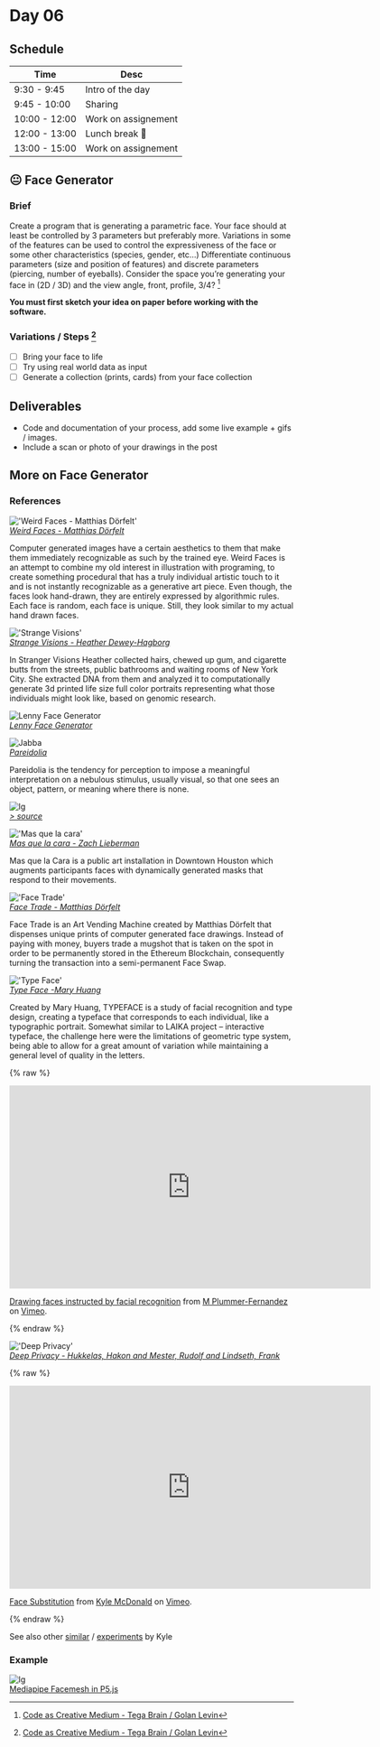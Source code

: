 # Day 06


## Schedule

|Time               |Desc                                      |
|---                |---                                       |
|9:30 - 9:45        | Intro of the day                         |
|9:45 - 10:00       | Sharing                                  |
|10:00 - 12:00      | Work on assignement                      |
|12:00 - 13:00      | Lunch break :green_apple:                      |
|13:00 - 15:00      | Work on assignement                      |


## :neutral_face: Face Generator

### Brief

Create a program that is generating a parametric face. Your face should at least be controlled by 3 parameters but preferably more. Variations in some of the features can be used to control the expressiveness of the face or some other characteristics (species, gender, etc…) Differentiate continuous parameters (size and position of features) and discrete parameters (piercing, number of eyeballs). Consider the space you’re generating your face in (2D / 3D) and the view angle, front, profile, 3/4?  [^note-id1]

__You must first sketch your idea on paper before working with the software.__ 

### Variations / Steps [^note-id1]

- [ ] Bring your face to life
- [ ] Try using real world data as input
- [ ] Generate a collection (prints, cards) from your face collection

## Deliverables

* Code and documentation of your process, add some live example + gifs / images.
* Include a scan or photo of your drawings in the post


## More on Face Generator

### References

!['Weird Faces - Matthias Dörfelt'](images/weird_faces.jpg)  
[_Weird Faces - Matthias Dörfelt_](https://www.creativeapplications.net/featured/weird-faces-study-by-matthias-dorfelt-using-paperjs/)

Computer generated images have a certain aesthetics to them that make them immediately recognizable as such by the trained eye. Weird Faces is an attempt to combine my old interest in illustration with programing, to create something procedural that has a truly individual artistic touch to it and is not instantly recognizable as a generative art piece. Even though, the faces look hand-drawn, they are entirely expressed by algorithmic rules. Each face is random, each face is unique. Still, they look similar to my actual hand drawn faces.

!['Strange Visions'](images/stranger_visions.jpg)  
[_Strange Visions - Heather Dewey-Hagborg_](https://deweyhagborg.com/projects/stranger-visions)

In Stranger Visions Heather collected hairs, chewed up gum, and cigarette butts from the streets, public bathrooms and waiting rooms of New York City. She extracted DNA from them and analyzed it to computationally generate 3d printed life size full color portraits representing what those individuals might look like, based on genomic research. 

![Lenny Face Generator](images/lenny.jpg)  
[_Lenny Face Generator_](https://lenny-face-generator.textsmilies.com/)


![Jabba](images/jabba.jpg)  
[_Pareidolia_](https://www.reddit.com/r/Pareidolia/)

Pareidolia is the tendency for perception to impose a meaningful interpretation on a nebulous stimulus, usually visual, so that one sees an object, pattern, or meaning where there is none.

![Ig](images/ig.jpg)  
[_> source_](https://www.instagram.com/p/CUqCDq8Jpff/)

!['Mas que la cara'](images/mas.jpg)  
[_Mas que la cara - Zach Lieberman_](https://zachlieberman.medium.com/m%C3%A1s-que-la-cara-overview-48331a0202c0)

Mas que la Cara is a public art installation in Downtown Houston which augments participants faces with dynamically generated masks that respond to their movements.

!['Face Trade'](images/face_trade.jpg)  
[_Face Trade - Matthias Dörfelt_](https://www.creativeapplications.net/c/face-trade-art-vending-machine-that-trades-mugshots-for-free-portraits/)  

Face Trade is an Art Vending Machine created by Matthias Dörfelt that dispenses unique prints of computer generated face drawings. Instead of paying with money, buyers trade a mugshot that is taken on the spot in order to be permanently stored in the Ethereum Blockchain, consequently turning the transaction into a semi-permanent Face Swap.

!['Type Face'](images/typeface01.png)  
[_Type Face -Mary Huang_](http://www.creativeapplications.net/processing/typeface-processing/)  

Created by Mary Huang, TYPEFACE is a study of facial recognition and type design, creating a typeface that corresponds to each individual, like a typographic portrait. Somewhat similar to LAIKA project – interactive typeface, the challenge here were the limitations of geometric type system, being able to allow for a great amount of variation while maintaining a general level of quality in the letters.

{% raw %}  
<iframe src="https://player.vimeo.com/video/69694262?h=edd986e6e2" width="640" height="360" frameborder="0" allow="autoplay; fullscreen; picture-in-picture" allowfullscreen></iframe>
<p><a href="https://vimeo.com/69694262">Drawing faces instructed by facial recognition</a> from <a href="https://vimeo.com/user8828003">M Plummer-Fernandez</a> on <a href="https://vimeo.com">Vimeo</a>.</p>  
{% endraw %}  

!['Deep Privacy'](images/deep_privacy.gif)  
[_Deep Privacy - Hukkelas, Hakon and Mester, Rudolf and Lindseth, Frank_](https://github.com/hukkelas/DeepPrivacy)


{% raw %}  
<iframe src="https://player.vimeo.com/video/29348533?h=5c0cc36b58&title=0&byline=0&portrait=0" width="640" height="360" frameborder="0" allow="autoplay; fullscreen; picture-in-picture" allowfullscreen></iframe>
<p><a href="https://vimeo.com/29348533">Face Substitution</a> from <a href="https://vimeo.com/kylemcdonald">Kyle McDonald</a> on <a href="https://vimeo.com">Vimeo</a>.</p>  
{% endraw %}  

See also other [similar](https://www.creativeapplications.net/sound/faceshift-studio-experiments-by-kyle-mcdonald/) / [experiments](https://www.creativeapplications.net/openframeworks/scramble-suit-face-tracking-openframeworks/) by Kyle

### Example

![Ig](images/facemesh.jpg)  
[Mediapipe Facemesh in P5.js](https://editor.p5js.org/guma/sketches/IAlxLpyRd)

[^note-id1]: [Code as Creative Medium - Tega Brain / Golan Levin](https://mitpress.mit.edu/books/code-creative-medium)